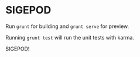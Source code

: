 # SIGEPOD

Run `grunt` for building and `grunt serve` for preview.

Running `grunt test` will run the unit tests with karma.

SIGEPOD!

